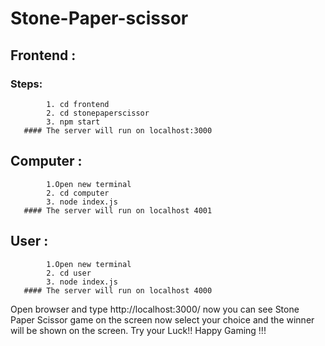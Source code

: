 ﻿# Stone-Paper-scissor
## Frontend :
   ### Steps:
            1. cd frontend
            2. cd stonepaperscissor
            3. npm start
       #### The server will run on localhost:3000
       
       
## Computer :
            1.Open new terminal 
            2. cd computer
            3. node index.js
       #### The server will run on localhost 4001
 
 ## User :
            1.Open new terminal 
            2. cd user
            3. node index.js
       #### The server will run on localhost 4000
       
       
 Open browser and type http://localhost:3000/
 now you can see Stone Paper Scissor game on the screen now select your choice and the winner will be shown on the screen.
 Try your Luck!!
 Happy Gaming !!!
       
